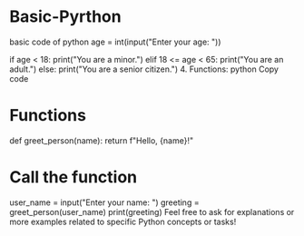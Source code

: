 # Basic-Pyrthon
basic code of python
age = int(input("Enter your age: "))

if age < 18:
    print("You are a minor.")
elif 18 <= age < 65:
    print("You are an adult.")
else:
    print("You are a senior citizen.")
4. Functions:
python
Copy code
# Functions
def greet_person(name):
    return f"Hello, {name}!"

# Call the function
user_name = input("Enter your name: ")
greeting = greet_person(user_name)
print(greeting)
Feel free to ask for explanations or more examples related to specific Python concepts or tasks!







